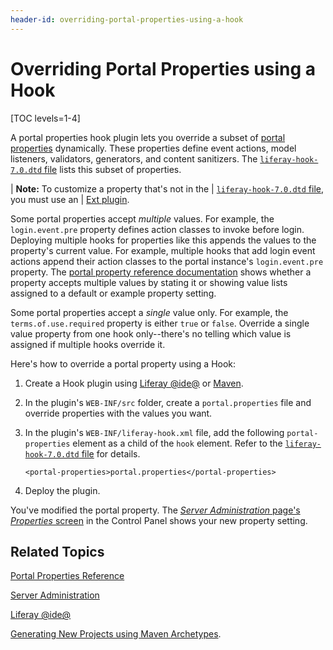 ```yaml
---
header-id: overriding-portal-properties-using-a-hook
---
```


# Overriding Portal Properties using a Hook

[TOC levels=1-4]

A portal properties hook plugin lets you override a subset of
[portal properties](@platform-ref@/7.0-latest/propertiesdoc/portal.properties.html)
dynamically. These properties define event actions, model listeners, validators,
generators, and content sanitizers. The 
[`liferay-hook-7.0.dtd` file](@platform-ref@/7.0-latest/definitions/liferay-hook_7_0_0.dtd.html)
lists this subset of properties. 

| **Note:** To customize a property that's not in the
| [`liferay-hook-7.0.dtd` file](@platform-ref@/7.0-latest/definitions/liferay-hook_7_0_0.dtd.html), you must use an
| [Ext plugin](/docs/7-0/tutorials/-/knowledge_base/t/advanced-customization-with-ext-plugins).

Some portal properties accept *multiple* values. For example, the
`login.event.pre` property defines action classes to invoke before login.
Deploying multiple hooks for properties like this appends the values to the
property's current value. For example, multiple hooks that add login event
actions append their action classes to the portal instance's `login.event.pre`
property. The 
[portal property reference
documentation](@platform-ref@/7.0-latest/propertiesdoc/portal.properties.html) shows
whether a property accepts multiple values by stating it or showing value lists
assigned to a default or example property setting. 

Some portal properties accept a *single* value only. For example, the
`terms.of.use.required` property is either `true` or `false`. Override a single
value property from one hook only--there's no telling which value is assigned if
multiple hooks override it. 

Here's how to override a portal property using a Hook:

1.  Create a Hook plugin using
    [Liferay @ide@](/docs/7-0/tutorials/-/knowledge_base/t/liferay-ide)
    or
    [Maven](/docs/7-0/tutorials/-/knowledge_base/t/generating-new-projects-using-archetypes).

2.  In the plugin's `WEB-INF/src` folder, create a `portal.properties` file and
    override properties with the values you want. 

3.  In the plugin's `WEB-INF/liferay-hook.xml` file, add the following
    `portal-properties` element  as a child of the `hook` element. Refer to the
    [`liferay-hook-7.0.dtd` file](@platform-ref@/7.0-latest/definitions/liferay-hook_7_0_0.dtd.html)
    for details.

        <portal-properties>portal.properties</portal-properties>

4.  Deploy the plugin. 

You've modified the portal property. The
[*Server Administration* page's *Properties* screen](/docs/7-0/user/-/knowledge_base/u/server-administration#properties)
in the Control Panel shows your new property setting. 

## Related Topics

[Portal Properties Reference](@platform-ref@/7.0-latest/propertiesdoc/portal.properties.html)

[Server Administration](/docs/7-0/user/-/knowledge_base/u/server-administration#properties)

[Liferay @ide@](/docs/7-0/tutorials/-/knowledge_base/t/liferay-ide)

[Generating New Projects using Maven Archetypes](/docs/7-0/tutorials/-/knowledge_base/t/generating-new-projects-using-archetypes).
